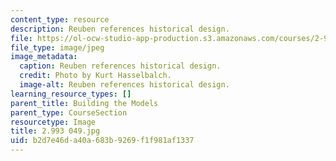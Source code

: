 ```yaml
---
content_type: resource
description: Reuben references historical design.
file: https://ol-ocw-studio-app-production.s3.amazonaws.com/courses/2-993-special-topics-in-mechanical-engineering-the-art-and-science-of-boat-design-january-iap-2007/b2d7e46da40a683b9269f1f981af1337_2993049.jpg
file_type: image/jpeg
image_metadata:
  caption: Reuben references historical design.
  credit: Photo by Kurt Hasselbalch.
  image-alt: Reuben references historical design.
learning_resource_types: []
parent_title: Building the Models
parent_type: CourseSection
resourcetype: Image
title: 2.993 049.jpg
uid: b2d7e46d-a40a-683b-9269-f1f981af1337
---
```

